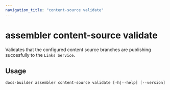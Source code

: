 ```yaml
---
navigation_title: "content-source validate"
---
```


# assembler content-source validate

Validates that the configured content source branches are publishing succesfully to the `Links Service`.

## Usage

```
docs-builder assembler content-source validate [-h|--help] [--version]
```